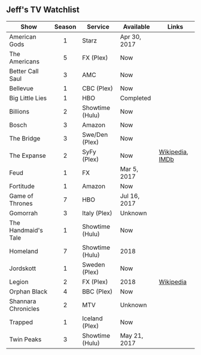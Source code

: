 ## Jeff's TV Watchlist

| Show                | Season         | Service           | Available    | Links         |
| ------------------- | :------------: | ----------------- | ------------ | ------------- |
| American Gods       | 1              | Starz             | Apr 30, 2017 |
| The Americans       | 5              | FX (Plex)         | Now          |
| Better Call Saul    | 3              | AMC               | Now          |
| Bellevue            | 1              | CBC (Plex)        | Now          |
| Big Little Lies     | 1              | HBO               | Completed    |
| Billions            | 2              | Showtime (Hulu)   | Now          |
| Bosch               | 3              | Amazon            | Now          |
| The Bridge          | 3              | Swe/Den (Plex)    | Now          |
| The Expanse         | 2              | SyFy (Plex)       | Now          | [Wikipedia](https://en.wikipedia.org/wiki/The_Expanse_(TV_series)), [IMDb](http://www.imdb.com/title/tt3230854/) |
| Feud                | 1              | FX                | Mar  5, 2017 |
| Fortitude           | 1              | Amazon            | Now          |
| Game of Thrones     | 7              | HBO               | Jul 16, 2017 |
| Gomorrah            | 3              | Italy (Plex)      | Unknown      |
| The Handmaid's Tale | 1              | Showtime (Hulu)   | Now          |
| Homeland            | 7              | Showtime (Hulu)   | 2018         |
| Jordskott           | 1              | Sweden (Plex)     | Now          |
| Legion              | 2              | FX (Plex)         | 2018         | [Wikipedia](https://en.wikipedia.org/wiki/Legion_(TV_series))
| Orphan Black        | 4              | BBC (Plex)        | Now          |
| Shannara Chronicles | 2              | MTV               | Unknown      |
| Trapped             | 1              | Iceland (Plex)    | Now          |
| Twin Peaks          | 3              | Showtime (Hulu)   | May 21, 2017 | 
